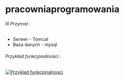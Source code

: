 # pracowniaprogramowania

###### III Przyrost : 
- Serwer - Tomcat
- Baza danych - mysql

###### Przykład funkcjonalności :

[![Przyklad funkcjonalnosci](https://img.youtube.com/vi/FLgl4wWMwUE/0.jpg)](http://www.youtube.com/watch?v=FLgl4wWMwUE)
